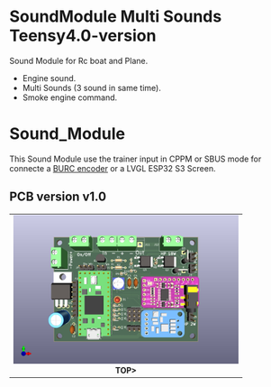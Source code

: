 # SoundModule Multi Sounds Teensy4.0-version
Sound Module for Rc boat and Plane.  
- Engine sound.  
- Multi Sounds (3 sound in same time).  
- Smoke engine command.  

# Sound_Module
This Sound Module use the trainer input in CPPM or SBUS mode for connecte a [BURC encoder](https://github.com/pierrotm777/BURC_Encoder) or a LVGL ESP32 S3 Screen.    

## PCB version v1.0
<table cellspacing=0>
  <tr>
    <td align=center width=400><a href="https://github.com/pierrotm777/SoundModule_Teensy4.0-version/blob/main/README.md"><img src="https://github.com/pierrotm777/SoundModule_Teensy4.0-version/blob/main/Sound_Myca_Teensy-Top3d.png" border="0" name="submit" title="Sound Module" alt="Sound Module"/></a><br><b>TOP></td>
  </tr>
</table> 

